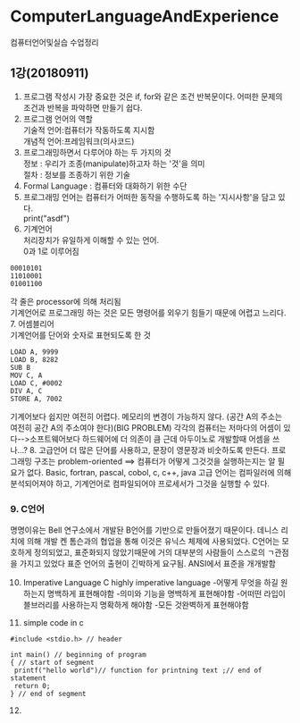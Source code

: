 # ComputerLanguageAndExperience
컴퓨터언어및실습 수업정리


## 1강(20180911) ##
1. 프로그램 작성시 가장 중요한 것은 if, for와 같은 조건 반복문이다. 어떠한 문제의 조건과 반복을 파악하면 만들기 쉽다.<br>
2. 프로그램 언어의 역할 <br>
  기술적 언어:컴퓨터가 작동하도록 지시함 <br>
  개념적 언어:프레임워크(의사코드) <br>
3. 프로그래밍하면서 다루어야 하는 두 가지의 것 <br>
  정보 : 우리가 조종(manipulate)하고자 하는 '것'을 의미 <br>
  절차 : 정보를 조종하기 위한 기술 <br>
4. Formal Language : 컴퓨터와 대화하기 위한 수단 <br>
5. 프로그래밍 언어는 컴퓨터가 어떠한 동작을 수행하도록 하는 '지시사항'을 담고 있다. <br>
  print("asdf") <br>
6. 기계언어 <br>
  처리장치가 유일하게 이해할 수 있는 언어. <br>
  0과 1로 이루어짐 <br>
  ~~~
  00010101 
  11010001 
  01001100 
  ~~~
  각 줄은 processor에 의해 처리됨 <br>
  기계언어로 프로그래밍 하는 것은 모든 명령어를 외우기 힘들기 때문에 어렵고 느리다. <br>
7. 어셈블리어 <br>
  기계언어를 단어와 숫자로 표현되도록 한 것 <br>
  ~~~
  LOAD A, 9999
  LOAD B, 8282 
  SUB B
  MOV C, A
  LOAD C, #0002
  DIV A, C
  STORE A, 7002
  ~~~
  기계어보다 쉽지만 여전히 어렵다. 메모리의 변경이 가능하지 않다. (공간 A의 주소는 여전히 공간 A의 주소여야 한다)(BIG PROBLEM)
  각각의 컴퓨터는 저마다의 어셈이 있다-->소프트웨어보다 하드웨어에 더 의존이 큼
  근데 아두이노로 개발할때 어셈을 쓰나...?
8. 고급언어
  더 많은 단어를 사용하고, 문장이 영문장과 비숫하도록 만든다.
  프로그래밍 구조는 problem-oriented ==> 컴퓨터가 어떻게 그것것을 실행하는지는 알 필요가 없다.
  Basic, fortran, pascal, cobol, c, c++, java
  고급 언어는 컴파일러에 의해 분석되어져야 하고, 기계언어로 컴파일되어야 프로세서가 그것을 실행할 수 있다.
  
### 9. C언어 ###
  명명이유는 Bell 연구소에서 개발돤 B언어를 기반으로 만들어졌기 때문이다.
  데니스 리치에 의해 개발
  켄 톰슨과의 협업을 통해 이것은 유닉스 체제에 사용되었다.
  C언어는 모호하게 정의되었고, 표준화되지 않았기때문에 거의 대부분의 사람들이 스스로의 ㄱ관점을 가지고 있었다
  표준 언어의 출현이 긴박하게 요구됨.
  ANSI에서 표준을 개개발함

10. Imperative Language C
  highly imperative language
  -어떻게 무엇을 하길 원하는지 명백하게 표현해야함
  -의미와 기능을 명백하게 표현해야함
  -어떠떤 라입이블브러리를 사용하는지 명확하게 해야함
  -모든 것완벽하게 표현해야함
 
 11. simple code in c
 ~~~
 #include <stdio.h> // header
 
 int main() // beginning of program
 { // start of segment
  printf("hello world")// function for printning text ;// end of statement
  return 0;
 } // end of segment
 ~~~
 12. 

